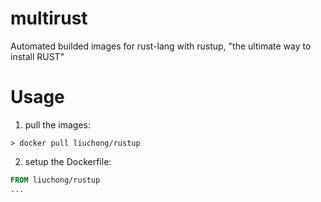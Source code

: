 # multirust

Automated builded images for rust-lang with rustup, "the ultimate way to install RUST"

# Usage

1. pull the images:

``` shell
> docker pull liuchong/rustup
```

2. setup the Dockerfile:

``` dockerfile
FROM liuchong/rustup
...
```

